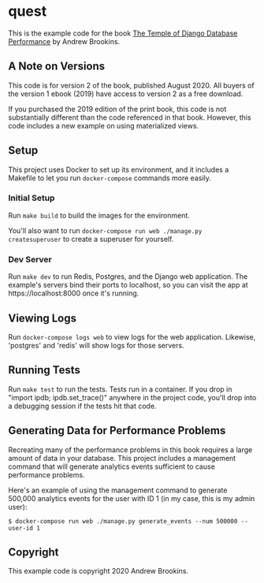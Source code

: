 # quest

This is the example code for the book [The Temple of Django Database Performance](https://spellbookpress.com/books/temple-of-django-database-performance/) by Andrew Brookins.

## A Note on Versions

This code is for version 2 of the book, published August 2020. All buyers of the version 1 ebook (2019) have access to version 2 as a free download.

If you purchased the 2019 edition of the print book, this code is not substantially different than the code referenced in that book. However, this code includes a new example on using materialized views.

## Setup

This project uses Docker to set up its environment, and it includes a Makefile to let you run `docker-compose` commands more easily.

### Initial Setup

Run `make build` to build the images for the environment.

You'll also want to run `docker-compose run web ./manage.py createsuperuser` to create a superuser for yourself.

### Dev Server

Run `make dev` to run Redis, Postgres, and the Django web application. The example's servers bind their ports to localhost, so you can visit the app at https://localhost:8000 once it's running.

## Viewing Logs

Run `docker-compose logs web` to view logs for the web application. Likewise, 'postgres' and 'redis' will show logs for those servers.

## Running Tests

Run `make test` to run the tests. Tests run in a container. If you drop in "import ipdb; ipdb.set_trace()" anywhere in the project code, you'll drop into a debugging session if the tests hit that code.

## Generating Data for Performance Problems

Recreating many of the performance problems in this book requires a large amount of data in your database. This project includes a management command that will generate analytics events sufficient to cause performance problems.

Here's an example of using the management command to generate 500,000 analytics events for the user with
ID 1 (in my case, this is my admin user):

    $ docker-compose run web ./manage.py generate_events --num 500000 --user-id 1

## Copyright

This example code is copyright 2020 Andrew Brookins.
